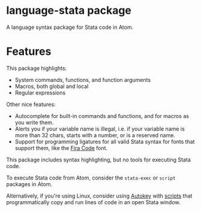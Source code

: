 # language-stata package

A language syntax package for Stata code in Atom.

# Features

This package highlights:
- System commands, functions, and function arguments
- Macros, both global and local
- Regular expressions

Other nice features:
- Autocomplete for built-in commands and functions, and for macros as you write them.
- Alerts you if your variable name is illegal, i.e. if your variable name is more than 32 chars, starts with a number, or is a reserved name.
- Support for programming ligatures for all valid Stata syntax for fonts that support them, like the [Fira Code](https://github.com/tonsky/FiraCode) font.

This package includes syntax highlighting, but no tools for executing Stata code. 

To execute Stata code from Atom, consider the `stata-exec` or `script` packages in Atom.

Alternatively, if you're using Linux, consider using [Autokey](https://github.com/autokey-py3/autokey) with [scripts](https://github.com/kylebarron/stata-autokey) that programmatically copy and run lines of code in an open Stata window.